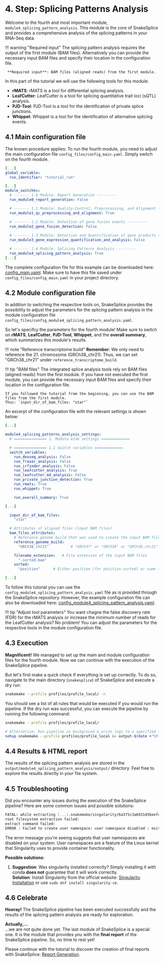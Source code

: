 # 4. Step: Splicing Patterns Analysis
Welcome to the fourth and most important module, `module4_splicing_pattern_analysis`.
This module is the core of SnakeSplice and provides a comprehensive analysis of the splicing patterns in your RNA-Seq data.


!!! warning "Required input"
    The splicing pattern analysis requires the output of the first module (BAM files).
    Alternatively you can provide the necessary input BAM files and specify their location in the configuration file.

     **Required input**: BAM files (aligned reads) from the first module.

In this part of the tutorial we will use the following tools for this module:

- **rMATS**: rMATS is a tool for differential splicing analysis.
- **LeafCutter**: LeafCutter is a tool for splicing quantitative trait loci (sQTL) analysis.
- **PJD-Tool**: PJD-Tool is a tool for the identification of private splice junctions.
- **Whippet**: Whippet is a tool for the identification of alternative splicing events.


## 4.1 Main configuration file
The known procedure applies:
To run the fourth module, you need to adjust the main configuration file `config_files/config_main.yaml`.
Simply switch on the fourth module.

``` yaml title="config_main.yaml" hl_lines="20"
[...]
global_variable:
  run_identifier: "tutorial_run"

[...]
module_switches:
  # ------- 1.0 Module: Report Generation ---------
  run_module0_report_generation: False

  # ------- 1.1 Module: Quality-Control, Preprocessing, and Alignment --------
  run_module1_qc_preprocessing_and_alignment: True

  # ------- 1.2 Module: Detection of gene fusion events ---------
  run_module2_gene_fusion_detection: False
  
  # ------- 1.3 Module: Detection and Quantification of gene products (transcripts) and analysis ---------
  run_module3_gene_expression_quantification_and_analysis: False

  # ------- 1.4 Module: Splicing Patterns Analysis ---------
  run_module4_splicing_pattern_analysis: True
[...]
```

The complete configuration file for this example can be downloaded here: [config_main.yaml](example_data/mod4/config_main.yaml).
Make sure to have this file saved under `config_files/config_main.yaml` in your project directory.


## 4.2 Module configuration file
In addition to switching the respective tools on, SnakeSplice provides the possibility to adjust the parameters for the splicing pattern analysis in the module configuration file `config_files/config_module4_splicing_pattern_analysis.yaml`.

So let's specifcy the parameters for the fourth module!
Make sure to switch on __rMATS__, __LeafCutter__, __PJD-Tool__, __Whippet__, and the __overall summary__, which summarizes this module's results.


!!! note "Reference transcriptome build"
    **Remember**: We only need to reference the 21. chromosome (GRCh38_chr21).
    Thus, we can set "GRCh38_chr21" under `reference_transcriptome_build`.

!!! tip "BAM files"
    The integrated splice analysis tools rely on BAM files (aligned reads) from the first module.
    If you have not executed the first module, you can provide the necessary input BAM files and specify their location in the configuration file.

    If you followed the tutorial from the beginning, you can use the BAM files from the first module.
    Thus: `input_dir_of_bam_files: "star"`


An excerpt of the configuration file with the relevant settings is shown below:

```yaml title="config_module4_splicing_pattern_analysis.yaml" hl_lines="11 13 14 15 17 22 28"
[...]

module4_splicing_patterns_analysis_settings:
  # =============== 1. Module wide settings =============

  # =============== 1.1 Switch variables =============
  switch_variables:
    run_dexseq_analysis: False
    run_fraser_analysis: False
    run_irfinder_analysis: False
    run_leafcutter_analysis: True
    run_leafcutter_md_analysis: False
    run_private_junction_detection: True
    run_rmats: True
    run_whippet: True

    run_overall_summary: True

[...]

  input_dir_of_bam_files:
    "star"

  # Attributes of aligned files (input BAM files)
  bam_files_attributes:
    # Reference genome build that was used to create the input BAM files
    reference_genome_build:
      "GRCh38_chr21"          # "GRCh37" or "GRCh38" or "GRCh38_chr21" (for testing purposes)

    filename_extension:   # File extension of the input BAM files
      ".sorted.bam"
    sorted:
      "position"      # Either position (for position-sorted) or name (for name-sorted)

[...]
```
To follow this tutorial you can use the `config_module4_splicing_pattern_analysis.yaml` file as is provided through the SnakeSplice repository. However, the example configuration file can also be downloaded here: [config_module4_splicing_pattern_analysis.yaml](example_data/mod4/config_module4_splicing_pattern_analysis.yaml).


!!! tip "Adjust tool parameters"
    You want chagne the false discovery rate (FDR) for the rMATS analysis or increase the minimum number of reads for the LeafCutter analysis?
    No problem! You can adjust the parameters for the respective tools in the module configuration file.



## 4.3 Execution
**Magnificent!**
We managed to set up the main and module configuration files for the fourth module.
Now we can continue with the execution of the SnakeSplice pipeline.

But let's first make a quick check if everything is set up correctly.
To do so, navigate to the main directory (`snakesplice`) of SnakeSplice and execute a dry run:

``` bash title="Dry run"
snakemake --profile profiles/profile_local/ -n
```

You should see a list of all rules that would be executed if you would run the pipeline.
If the dry run was successful, you can execute the pipeline by running the following command:

``` bash title="Execution"
snakemake --profile profiles/profile_local/

# Alternative: Run pipeline in background & write logs to a specified file
nohup snakemake --profile profiles/profile_local &> output-$(date +"%Y-%m-%dT%H-%M-%S").txt &
```

## 4.4 Results & HTML report
The results of the splicing pattern analysis are stored in the `output/module4_splicing_pattern_analysis/output/` directory.
Feel free to explore the results directly in your file system.


## 4.5 Troubleshooting
Did you encounter any issues during the execution of the SnakeSplice pipeline?
Here are some common issues and possible solutions:

``` bash title="Error message"
FATAL: while extracting [...].snakemake/singularity/6a375c3a043145beefdd13e360f324de.simg:  
root filesystem extraction failed:  
extract command failed:  
ERROR : Failed to create user namespace: user namespace disabled : exit status 1
```

The error message you're seeing suggests that user namespaces are disabled on your system. 
User namespaces are a feature of the Linux kernel that Singularity uses to provide container functionality.

**Possible solutions:**  

1. **Suggestion**: 
Was singularity installed correctly? 
Simply installing it with conda **does not** guarantee that it will work correctly.  
**Solution**: Install Singularity from the official website: [Singularity Installation](https://sylabs.io/singularity/) or use `sudo dnf install singularity-ce`.


## 4.6 Celebrate
__**Hooray!**__
The SnakeSplice pipeline has been executed successfully and the results of the splicing pattern analysis are ready for exploration.

**Actually,...**  
...we are not quite done yet.
The last module of SnakeSplice is a special one.
It is the module that provides you with the __final report__ of the SnakeSplice pipeline.
So, no time to rest yet!

Please continue with the tutorial to discover the creation of final reports with SnakeSplice:
[Report Generation](tutorial_report_generation.md).
